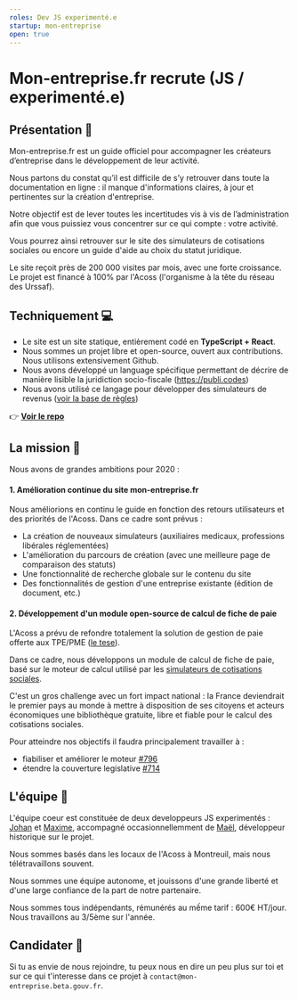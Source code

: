 ```yaml
---
roles: Dev JS experimenté.e
startup: mon-entreprise
open: true
---
```


# Mon-entreprise.fr recrute (JS / experimenté.e)

## Présentation 📯

Mon-entreprise.fr est un guide officiel pour accompagner les créateurs d’entreprise dans le développement de leur activité.

Nous partons du constat qu’il est difficile de s’y retrouver dans toute la documentation en ligne : il manque d'informations claires, à jour et pertinentes sur la création d'entreprise.

Notre objectif est de lever toutes les incertitudes vis à vis de l’administration afin que vous puissiez vous concentrer sur ce qui compte : votre activité.

Vous pourrez ainsi retrouver sur le site des simulateurs de cotisations sociales ou encore un guide d'aide au choix du statut juridique.

Le site reçoit près de 200 000 visites par mois, avec une forte croissance. Le projet est financé à 100% par l'Acoss (l'organisme à la tête du réseau des Urssaf).


## Techniquement :computer: 

- Le site est un site statique, entièrement codé en **TypeScript + React**. 
- Nous sommes un projet libre et open-source, ouvert aux contributions. Nous utilisons extensivement Github.
- Nous avons développé un language spécifique permettant de décrire de manière lisible la juridiction socio-fiscale (https://publi.codes)
- Nous avons utilisé ce langage pour développer des simulateurs de revenus ([voir la base de règles](https://mon-entreprise.fr/documentation/))

:point_right: **[Voir le repo](https://github.com/betagouv/mon-entreprise/)**

## La mission 🎯

Nous avons de grandes ambitions pour 2020 : 

#### 1. Amélioration continue du site mon-entreprise.fr
Nous améliorions en continu le guide en fonction des retours utilisateurs et des priorités de l'Acoss. Dans ce cadre sont prévus :

- La création de nouveaux simulateurs (auxiliaires medicaux, professions libérales réglementées)
- L'amélioration du parcours de création (avec une meilleure page de comparaison des statuts)
- Une fonctionnalité de recherche globale sur le contenu du site
- Des fonctionnalités de gestion d'une entreprise existante (édition de document, etc.)

#### 2. Développement d'un module open-source de calcul de fiche de paie
L'Acoss a prévu de refondre totalement la solution de gestion de paie offerte aux TPE/PME ([le tese](https://www.letese.urssaf.fr/portail/accueil.html)).

Dans ce cadre, nous développons un module de calcul de fiche de paie, basé sur le moteur de calcul utilisé par les [simulateurs de cotisations sociales](https://mon-entreprise.fr/simulateurs/salarié).

C'est un gros challenge avec un fort impact national : la France deviendrait le premier pays au monde à mettre à disposition de ses citoyens et acteurs économiques une bibliothèque gratuite, libre et fiable pour le calcul des cotisations sociales.

Pour atteindre nos objectifs il faudra principalement travailler à :
- fiabiliser et améliorer le moteur [#796](https://github.com/betagouv/mon-entreprise/issues/796)
- étendre la couverture legislative [#714](https://github.com/betagouv/mon-entreprise/issues/714)

## L'équipe 👥 

L'équipe coeur est constituée de deux developpeurs JS experimentés : [Johan](https://github.com/johangirod) et [Maxime](https://github.com/mquandalle), accompagné occasionnellemment de [Maël](https://github.com/laem), développeur historique sur le projet. 

Nous sommes basés dans les locaux de l'Acoss à Montreuil, mais nous télétravaillons souvent.

Nous sommes une équipe autonome, et jouissons d'une grande liberté et d'une large confiance de la part de notre partenaire.

Nous sommes tous indépendants, rémunérés au mếme tarif : 600€ HT/jour. Nous travaillons au 3/5ème sur l'année.

## Candidater 💌

Si tu as envie de nous rejoindre, tu peux nous en dire un peu plus sur toi et sur ce qui t'interesse dans ce projet à `contact@mon-entreprise.beta.gouv.fr`.
